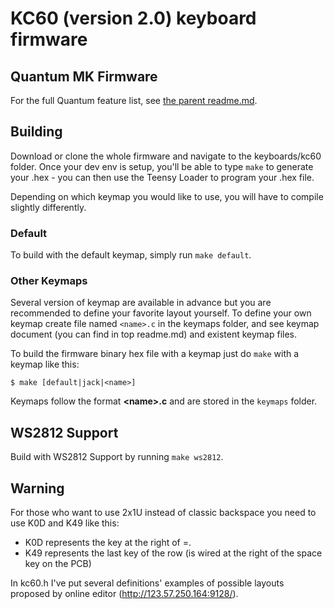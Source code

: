 KC60 (version 2.0) keyboard firmware
======================

## Quantum MK Firmware
For the full Quantum feature list, see [the parent readme.md](/readme.md).

## Building
Download or clone the whole firmware and navigate to the keyboards/kc60 folder. Once your dev env is setup, you'll be able to type `make` to generate your .hex - you can then use the Teensy Loader to program your .hex file.

Depending on which keymap you would like to use, you will have to compile slightly differently.

### Default
To build with the default keymap, simply run `make default`.

### Other Keymaps
Several version of keymap are available in advance but you are recommended to define your favorite layout yourself. To define your own keymap create file named `<name>.c` in the keymaps folder, and see keymap document (you can find in top readme.md) and existent keymap files.

To build the firmware binary hex file with a keymap just do `make` with a keymap like this:

```
$ make [default|jack|<name>]
```

Keymaps follow the format **__\<name\>.c__** and are stored in the `keymaps` folder.

## WS2812 Support

Build with WS2812 Support by running `make ws2812`.

## Warning
For those who want to use 2x1U instead of classic backspace you need to use K0D and K49 like this:
* K0D represents the key at the right of =.
* K49 represents the last key of the row (is wired at the right of the space key on the PCB)

In kc60.h I've put several definitions' examples of possible layouts proposed by online editor (http://123.57.250.164:9128/).
